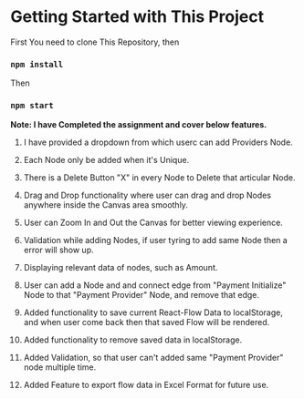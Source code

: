 # Getting Started with This Project

First You need to clone This Repository, then
### `npm install`

Then
### `npm start`

**Note: I have Completed the assignment and cover below features.**

1. I have provided a dropdown from which userc can add Providers Node.

2. Each Node only be added when it's Unique.

3. There is a Delete Button "X" in every Node to Delete that articular Node.

4. Drag and Drop functionality where user can drag and drop Nodes anywhere inside the Canvas area smoothly.

5. User can Zoom In and Out the Canvas for better viewing experience.

6. Validation while adding Nodes, if user tyring to add same Node then a error will show up.

7. Displaying relevant data of nodes, such as Amount.

8. User can add a Node and and connect edge from "Payment Initialize" Node to that "Payment Provider" Node, and remove that edge.

9. Added functionality to save current React-Flow Data to localStorage, and when user come back then that saved Flow will be rendered.

10. Added functionality to remove saved data in localStorage.

11. Added Validation, so that user can't added same "Payment Provider" node multiple time.

12. Added Feature to export flow data in Excel Format for future use.